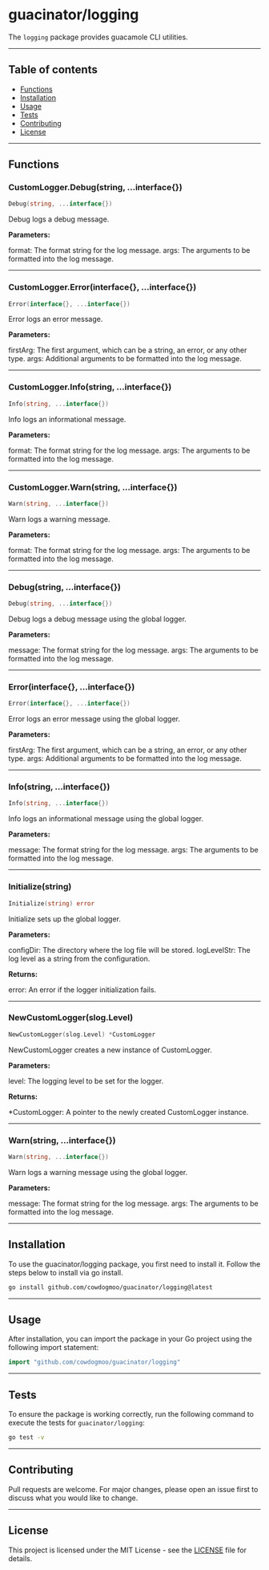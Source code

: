 # guacinator/logging

The `logging` package provides guacamole CLI utilities.

---

## Table of contents

- [Functions](#functions)
- [Installation](#installation)
- [Usage](#usage)
- [Tests](#tests)
- [Contributing](#contributing)
- [License](#license)

---

## Functions

### CustomLogger.Debug(string, ...interface{})

```go
Debug(string, ...interface{})
```

Debug logs a debug message.

**Parameters:**

format: The format string for the log message.
args: The arguments to be formatted into the log message.

---

### CustomLogger.Error(interface{}, ...interface{})

```go
Error(interface{}, ...interface{})
```

Error logs an error message.

**Parameters:**

firstArg: The first argument, which can be a string, an error, or any other type.
args: Additional arguments to be formatted into the log message.

---

### CustomLogger.Info(string, ...interface{})

```go
Info(string, ...interface{})
```

Info logs an informational message.

**Parameters:**

format: The format string for the log message.
args: The arguments to be formatted into the log message.

---

### CustomLogger.Warn(string, ...interface{})

```go
Warn(string, ...interface{})
```

Warn logs a warning message.

**Parameters:**

format: The format string for the log message.
args: The arguments to be formatted into the log message.

---

### Debug(string, ...interface{})

```go
Debug(string, ...interface{})
```

Debug logs a debug message using the global logger.

**Parameters:**

message: The format string for the log message.
args: The arguments to be formatted into the log message.

---

### Error(interface{}, ...interface{})

```go
Error(interface{}, ...interface{})
```

Error logs an error message using the global logger.

**Parameters:**

firstArg: The first argument, which can be a string, an error, or any other type.
args: Additional arguments to be formatted into the log message.

---

### Info(string, ...interface{})

```go
Info(string, ...interface{})
```

Info logs an informational message using the global logger.

**Parameters:**

message: The format string for the log message.
args: The arguments to be formatted into the log message.

---

### Initialize(string)

```go
Initialize(string) error
```

Initialize sets up the global logger.

**Parameters:**

configDir: The directory where the log file will be stored.
logLevelStr: The log level as a string from the configuration.

**Returns:**

error: An error if the logger initialization fails.

---

### NewCustomLogger(slog.Level)

```go
NewCustomLogger(slog.Level) *CustomLogger
```

NewCustomLogger creates a new instance of CustomLogger.

**Parameters:**

level: The logging level to be set for the logger.

**Returns:**

*CustomLogger: A pointer to the newly created CustomLogger instance.

---

### Warn(string, ...interface{})

```go
Warn(string, ...interface{})
```

Warn logs a warning message using the global logger.

**Parameters:**

message: The format string for the log message.
args: The arguments to be formatted into the log message.

---

## Installation

To use the guacinator/logging package, you first need to install it.
Follow the steps below to install via go install.

```bash
go install github.com/cowdogmoo/guacinator/logging@latest
```

---

## Usage

After installation, you can import the package in your Go project
using the following import statement:

```go
import "github.com/cowdogmoo/guacinator/logging"
```

---

## Tests

To ensure the package is working correctly, run the following
command to execute the tests for `guacinator/logging`:

```bash
go test -v
```

---

## Contributing

Pull requests are welcome. For major changes,
please open an issue first to discuss what
you would like to change.

---

## License

This project is licensed under the MIT
License - see the [LICENSE](https://github.com/CowDogMoo/guacinator/blob/main/LICENSE)
file for details.
